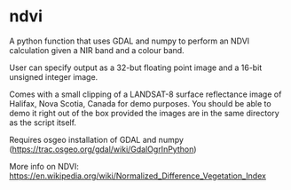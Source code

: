 # ndvi
A python function that uses GDAL and numpy to perform an NDVI calculation given a NIR band and a colour band.

User can specify output as a 32-but floating point image and a 16-bit unsigned integer image.

Comes with a small clipping of a LANDSAT-8 surface reflectance image of Halifax, Nova Scotia, Canada for demo purposes.  You should be able to demo it right out of the box provided the images are in the same directory as the script itself.

Requires osgeo installation of GDAL and numpy (https://trac.osgeo.org/gdal/wiki/GdalOgrInPython)

More info on NDVI: https://en.wikipedia.org/wiki/Normalized_Difference_Vegetation_Index
